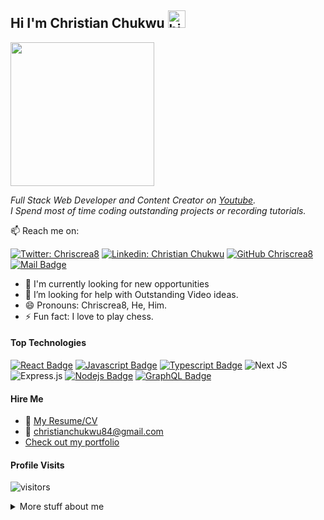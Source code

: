## Hi I'm Christian Chukwu <img src="https://user-images.githubusercontent.com/1303154/88677602-1635ba80-d120-11ea-84d8-d263ba5fc3c0.gif" width="28px" height="28px" alt="hi">

<img align='center' src="https://media0.giphy.com/media/R03zWv5p1oNSQd91EP/giphy.gif?cid=ecf05e47cin8t8j2y8xv1mkfwxd6vemz2wrxayx6g5krejp3&rid=giphy.gif&ct=g" width="230">

<p> <em> Full Stack Web Developer and Content Creator on <a href="https://youtube.com/chriscrea8">Youtube</a>. </br> I Spend most of time coding outstanding projects or recording tutorials. </em> </p>

:mailbox: Reach me on:

[![Twitter: Chriscrea8](https://img.shields.io/twitter/follow/chriscrea8?style=social)](https://twitter.com/chriscrea8)
[![Linkedin: Christian Chukwu](https://img.shields.io/badge/-ChristianChukwu-blue?style=flat-square&logo=Linkedin&logoColor=white&link=https://www.linkedin.com/in/christian-chukwu/)](https://www.linkedin.com/in/christian-chukwu)
[![GitHub Chriscrea8](https://img.shields.io/github/followers/chriscrea8?label=follow&style=social)](https://github.com/chriscrea8)
[![Mail Badge](https://img.shields.io/badge/-chriscrea8-e74c3c?style=flat&labelColor=e74c3c&logo=youtube&logoColor=white)](https://youtube.com/chriscrea8) 

<!-- TODO: Add last video link -->

- 🔭 I'm currently looking for new opportunities
- 🤔 I’m looking for help with Outstanding Video ideas.
- 😄 Pronouns: Chriscrea8, He, Him.
- ⚡ Fun fact: I love to play chess.

#### Top Technologies

<!-- TODO: Make technologies links takes you to repositories -->

[![React Badge](https://img.shields.io/badge/-React-61DBFB?style=for-the-badge&labelColor=black&logo=react&logoColor=61DBFB)](#) [![Javascript Badge](https://img.shields.io/badge/-Javascript-F0DB4F?style=for-the-badge&labelColor=black&logo=javascript&logoColor=F0DB4F)](#) [![Typescript Badge](https://img.shields.io/badge/-Typescript-007acc?style=for-the-badge&labelColor=black&logo=typescript&logoColor=007acc)](#) ![Next JS](https://img.shields.io/badge/Next-black?style=for-the-badge&logo=next.js&logoColor=white) ![Express.js](https://img.shields.io/badge/express.js-%23404d59.svg?style=for-the-badge&logo=express&logoColor=%2361DAFB) [![Nodejs Badge](https://img.shields.io/badge/-Nodejs-3C873A?style=for-the-badge&labelColor=black&logo=node.js&logoColor=3C873A)](#) [![GraphQL Badge](https://img.shields.io/badge/-GraphQl-e535ab?style=for-the-badge&labelColor=black&logo=node.js&logoColor=e535ab)](#)


#### Hire Me
- :paperclip: [My Resume/CV](https://drive.google.com/file/d/1KRzc8VGugUr_yCgYhR1qZxD9SunXYU-o/view?usp=sharing)
- :email: christianchukwu84@gmail.com
- [Check out my portfolio](https://chriscrea8.github.io/portfolio)


#### Profile Visits 

![visitors](https://visitor-badge.glitch.me/badge?page_id=chriscrea8.chriscrea8)

<details>
<summary>
  More stuff about me
</summary>

<br >

#### Github Stats

| ![Christian's GitHub stats](https://github-readme-stats.vercel.app/api?username=chriscrea8&show_icons=true&theme=city_lights) | ![Christian's GitHub Streak](https://github-readme-streak-stats.herokuapp.com/?user=chriscrea8&theme=city-lights) |
| :---: | :---: |

| ![Top Langs](https://github-readme-stats.vercel.app/api/top-langs/?username=chriscrea8&theme=city_lights) |
| :---: |
</details>
